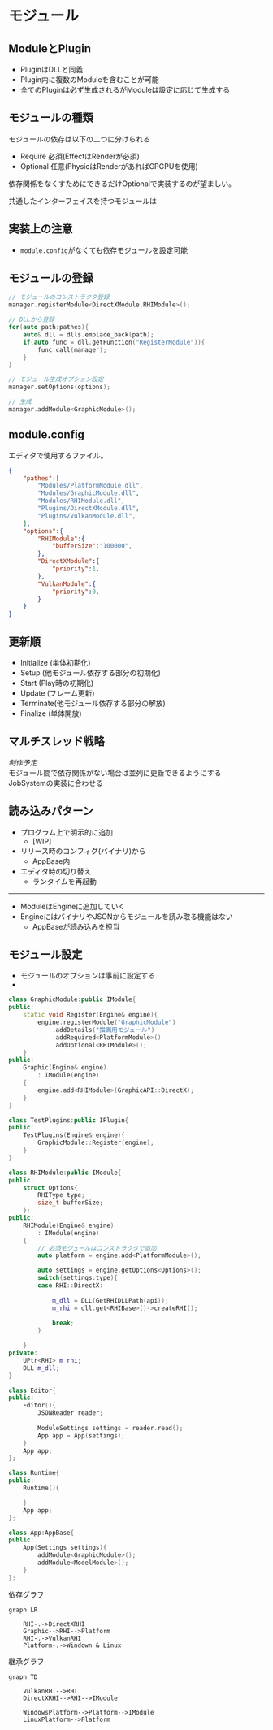 モジュール
==========

## ModuleとPlugin
* PluginはDLLと同義
* Plugin内に複数のModuleを含むことが可能
* 全てのPluginは必ず生成されるがModuleは設定に応じて生成する

## モジュールの種類
モジュールの依存は以下の二つに分けられる
* Require 必須(EffectはRenderが必須)
* Optional 任意(PhysicはRenderがあればGPGPUを使用)

依存関係をなくすためにできるだけOptionalで実装するのが望ましい。

共通したインターフェイスを持つモジュールは

## 実装上の注意
* ```module.config```がなくても依存モジュールを設定可能

## モジュールの登録
```cpp
// モジュールのコンストラクタ登録
manager.registerModule<DirectXModule,RHIModule>();

// DLLから登録
for(auto path:pathes){
	auto& dll = dlls.emplace_back(path);
	if(auto func = dll.getFunction("RegisterModule")){
		func.call(manager);
	}
}

// モジュール生成オプション設定
manager.setOptions(options);

// 生成
manager.addModule<GraphicModule>();


```

## module.config
エディタで使用するファイル。
```json
{
	"pathes":[
		"Modules/PlatformModule.dll",
		"Modules/GraphicModule.dll",
		"Modules/RHIModule.dll",
		"Plugins/DirectXModule.dll",
		"Plugins/VulkanModule.dll",
	],
	"options":{
		"RHIModule":{
			"bufferSize":"100000",
		},
		"DirectXModule":{
			"priority":1,
		},
		"VulkanModule":{
			"priority":0,
		}
	}
}
```

## 更新順
* Initialize (単体初期化)
* Setup (他モジュール依存する部分の初期化)
* Start (Play時の初期化)
* Update (フレーム更新)
* Terminate(他モジュール依存する部分の解放)
* Finalize (単体開放)

## マルチスレッド戦略
*制作予定*  
モジュール間で依存関係がない場合は並列に更新できるようにする  
JobSystemの実装に合わせる


## 読み込みパターン
* プログラム上で明示的に追加
    * [WIP]
* リリース時のコンフィグ(バイナリ)から
    * AppBase内
* エディタ時の切り替え
    * ランタイムを再起動
---
* ModuleはEngineに追加していく
* EngineにはバイナリやJSONからモジュールを読み取る機能はない
    * AppBaseが読み込みを担当
## モジュール設定
* モジュールのオプションは事前に設定する
* 

```cpp
class GraphicModule:public IModule{
public:
	static void Register(Engine& engine){
		engine.registerModule("GraphicModule")
			.addDetails("描画用モジュール")
			.addRequired<PlatformModule>()
			.addOptional<RHIModule>();
	}
public:
	Graphic(Engine& engine)
		: IModule(engine)
	{
		engine.add<RHIModule>(GraphicAPI::DirectX);
	}
}

class TestPlugins:public IPlugin{
public:
	TestPlugins(Engine& engine){
		GraphicModule::Register(engine);
	}
}
```
```cpp
class RHIModule:public IModule{
public:
	struct Options{
		RHIType type;
		size_t bufferSize;
	};
public:
	RHIModule(Engine& engine)
		: IModule(engine)
	{
		// 必須モジュールはコンストラクタで追加
		auto platform = engine.add<PlatformModule>();

		auto settings = engine.getOptions<Options>();
		switch(settings.type){
		case RHI::DirectX:
		
			m_dll = DLL(GetRHIDLLPath(api));
			m_rhi = dll.get<RHIBase>()->createRHI();
			
			break;
		}

	}
private:
	UPtr<RHI> m_rhi;
	DLL m_dll;
}
```

```cpp
class Editor{
public:
	Editor(){
		JSONReader reader;
		
		ModuleSettings settings = reader.read();
		App app = App(settings);
	}
	App app;
};

class Runtime{
public:
	Runtime(){

	}
	App app;
};

class App:AppBase{
public:
	App(Settings settings){
		addModule<GraphicModule>();
		addModule<ModelModule>();
	}
};


```
依存グラフ
```mermaid
graph LR

	RHI-.->DirectXRHI
	Graphic-->RHI-->Platform
	RHI-.->VulkanRHI
	Platform-.->Windown & Linux
```
継承グラフ
```mermaid
graph TD

	VulkanRHI-->RHI
	DirectXRHI-->RHI-->IModule

	WindowsPlatform-->Platform-->IModule
	LinuxPlatform-->Platform
```

